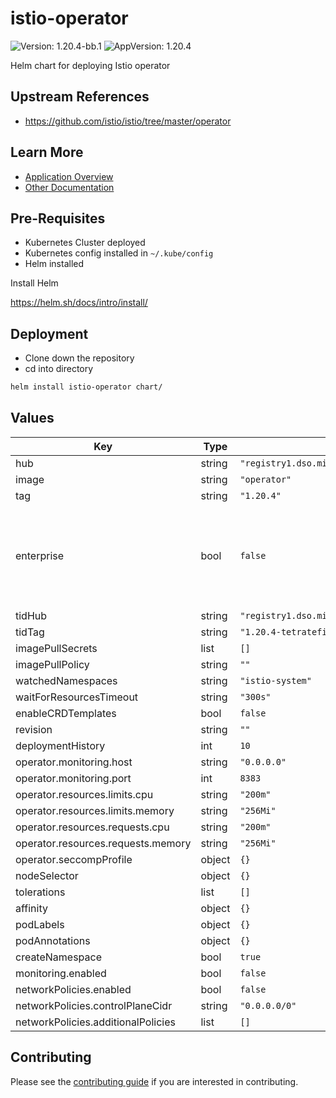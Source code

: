 # istio-operator

![Version: 1.20.4-bb.1](https://img.shields.io/badge/Version-1.20.4--bb.1-informational?style=flat-square) ![AppVersion: 1.20.4](https://img.shields.io/badge/AppVersion-1.20.4-informational?style=flat-square)

Helm chart for deploying Istio operator

## Upstream References

* <https://github.com/istio/istio/tree/master/operator>

## Learn More
* [Application Overview](docs/overview.md)
* [Other Documentation](docs/)

## Pre-Requisites

* Kubernetes Cluster deployed
* Kubernetes config installed in `~/.kube/config`
* Helm installed

Install Helm

https://helm.sh/docs/intro/install/

## Deployment

* Clone down the repository
* cd into directory
```bash
helm install istio-operator chart/
```

## Values

| Key | Type | Default | Description |
|-----|------|---------|-------------|
| hub | string | `"registry1.dso.mil/ironbank/opensource/istio"` |  |
| image | string | `"operator"` |  |
| tag | string | `"1.20.4"` |  |
| enterprise | bool | `false` | Tetrate Istio Distribution - Tetrate provides FIPs verified Istio and Envoy software and support, validated through the FIPs Boring Crypto module. Find out more from Tetrate - https://www.tetrate.io/tetrate-istio-subscription |
| tidHub | string | `"registry1.dso.mil/ironbank/tetrate/istio"` |  |
| tidTag | string | `"1.20.4-tetratefips-v0"` |  |
| imagePullSecrets | list | `[]` |  |
| imagePullPolicy | string | `""` |  |
| watchedNamespaces | string | `"istio-system"` |  |
| waitForResourcesTimeout | string | `"300s"` |  |
| enableCRDTemplates | bool | `false` |  |
| revision | string | `""` |  |
| deploymentHistory | int | `10` |  |
| operator.monitoring.host | string | `"0.0.0.0"` |  |
| operator.monitoring.port | int | `8383` |  |
| operator.resources.limits.cpu | string | `"200m"` |  |
| operator.resources.limits.memory | string | `"256Mi"` |  |
| operator.resources.requests.cpu | string | `"200m"` |  |
| operator.resources.requests.memory | string | `"256Mi"` |  |
| operator.seccompProfile | object | `{}` |  |
| nodeSelector | object | `{}` |  |
| tolerations | list | `[]` |  |
| affinity | object | `{}` |  |
| podLabels | object | `{}` |  |
| podAnnotations | object | `{}` |  |
| createNamespace | bool | `true` |  |
| monitoring.enabled | bool | `false` |  |
| networkPolicies.enabled | bool | `false` |  |
| networkPolicies.controlPlaneCidr | string | `"0.0.0.0/0"` |  |
| networkPolicies.additionalPolicies | list | `[]` |  |

## Contributing

Please see the [contributing guide](./CONTRIBUTING.md) if you are interested in contributing.
